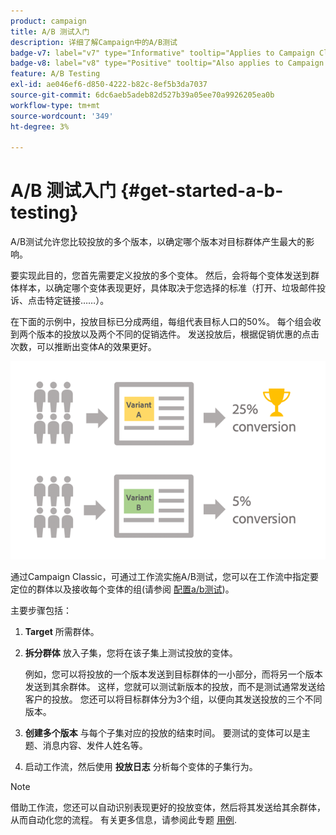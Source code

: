 ```yaml
---
product: campaign
title: A/B 测试入门
description: 详细了解Campaign中的A/B测试
badge-v7: label="v7" type="Informative" tooltip="Applies to Campaign Classic v7"
badge-v8: label="v8" type="Positive" tooltip="Also applies to Campaign v8"
feature: A/B Testing
exl-id: ae046ef6-d850-4222-b82c-8ef5b3da7037
source-git-commit: 6dc6aeb5adeb82d527b39a05ee70a9926205ea0b
workflow-type: tm+mt
source-wordcount: '349'
ht-degree: 3%

---
```


# A/B 测试入门 {#get-started-a-b-testing}



A/B测试允许您比较投放的多个版本，以确定哪个版本对目标群体产生最大的影响。

要实现此目的，您首先需要定义投放的多个变体。 然后，会将每个变体发送到群体样本，以确定哪个变体表现更好，具体取决于您选择的标准（打开、垃圾邮件投诉、点击特定链接……）。

在下面的示例中，投放目标已分成两组，每组代表目标人口的50%。 每个组会收到两个版本的投放以及两个不同的促销选件。 发送投放后，根据促销优惠的点击次数，可以推断出变体A的效果更好。

![](assets/a-b-testing-schema.png)

通过Campaign Classic，可通过工作流实施A/B测试，您可以在工作流中指定要定位的群体以及接收每个变体的组(请参阅 [配置a/b测试](configuring-a-b-testing.md))。

主要步骤包括：

1. **Target** 所需群体。
1. **拆分群体** 放入子集，您将在该子集上测试投放的变体。

   例如，您可以将投放的一个版本发送到目标群体的一小部分，而将另一个版本发送到其余群体。 这样，您就可以测试新版本的投放，而不是测试通常发送给客户的投放。 您还可以将目标群体分为3个组，以便向其发送投放的三个不同版本。

1. **创建多个版本** 与每个子集对应的投放的结束时间。 要测试的变体可以是主题、消息内容、发件人姓名等。
1. 启动工作流，然后使用 **投放日志** 分析每个变体的子集行为。

>[!NOTE]
>
>借助工作流，您还可以自动识别表现更好的投放变体，然后将其发送给其余群体，从而自动化您的流程。 有关更多信息，请参阅此专题 [用例](a-b-testing-use-case.md).
